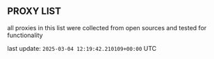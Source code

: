 ## PROXY LIST

all proxies in this list were collected from open sources and tested for functionality

last update: `2025-03-04 12:19:42.210109+00:00` UTC